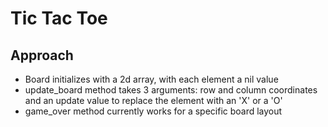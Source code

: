 # Tic Tac Toe

## Approach
- Board initializes with a 2d array, with each element a nil value
- update_board method takes 3 arguments: row and column coordinates and an update value to replace the element with an 'X' or a 'O'
- game_over method currently works for a specific board layout

